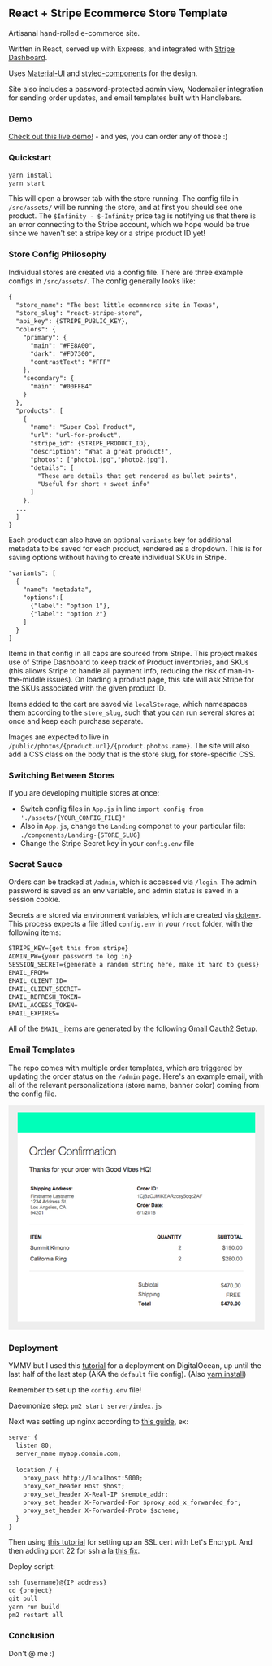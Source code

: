 ## React + Stripe Ecommerce Store Template

Artisanal hand-rolled e-commerce site.

Written in React, served up with Express, and integrated with [Stripe Dashboard](https://stripe.com/us/payments). 

Uses [Material-UI](http://material-ui.com/) and [styled-components](https://www.styled-components.com/) for the design. 

Site also includes a password-protected admin view, Nodemailer integration for sending order updates, and email templates built with Handlebars.

### Demo
[Check out this live demo!](https://shop.rachelbinx.com) - and yes, you can order any of those :)

### Quickstart
```
yarn install
yarn start
```
This will open a browser tab with the store running. The config file in `/src/assets/` will be running the store, and at first you should see one product. The `$Infinity - $-Infinity` price tag is notifying us that there is an error connecting to the Stripe account, which we hope would be true since we haven't set a stripe key or a stripe product ID yet!

### Store Config Philosophy

Individual stores are created via a config file. There are three example configs in `/src/assets/`. The config generally looks like:
```
{
  "store_name": "The best little ecommerce site in Texas",
  "store_slug": "react-stripe-store",
  "api_key": {STRIPE_PUBLIC_KEY},
  "colors": {
    "primary": {
      "main": "#FE8A00",
      "dark": "#FD7300",
      "contrastText": "#FFF"
    },
    "secondary": {
      "main": "#00FFB4"
    }
  },
  "products": [
    {
      "name": "Super Cool Product",
      "url": "url-for-product",
      "stripe_id": {STRIPE_PRODUCT_ID},
      "description": "What a great product!",
      "photos": ["photo1.jpg","photo2.jpg"],
      "details": [
        "These are details that get rendered as bullet points",
        "Useful for short + sweet info"
      ]
    },
  ...
  ]
}
```

Each product can also have an optional `variants` key for additional metadata to be saved for each product, rendered as a dropdown. This is for saving options without having to create individual SKUs in Stripe.
```
"variants": [
  {
    "name": "metadata",
    "options":[
      {"label": "option 1"},
      {"label": "option 2"}
    ]
  }
]
```

Items in that config in all caps are sourced from Stripe. This project makes use of Stripe Dashboard to keep track of Product inventories, and SKUs (this allows Stripe to handle all payment info, reducing the risk of man-in-the-middle issues). On loading a product page, this site will ask Stripe for the SKUs associated with the given product ID.

Items added to the cart are saved via `localStorage`, which namespaces them according to the `store_slug`, such that you can run several stores at once and keep each purchase separate.

Images are expected to live in `/public/photos/{product.url}/{product.photos.name}`. The site will also add a CSS class on the body that is the store slug, for store-specific CSS.

### Switching Between Stores
If you are developing multiple stores at once:
* Switch config files in `App.js` in line `import config from './assets/{YOUR_CONFIG_FILE}'`
* Also in `App.js`, change the `Landing` componet to your particular file: `./components/Landing-{STORE_SLUG}`
* Change the Stripe Secret key in your `config.env` file

### Secret Sauce

Orders can be tracked at `/admin`, which is accessed via `/login`. The admin password is saved as an env variable, and admin status is saved in a session cookie.

Secrets are stored via environment variables, which are created via [dotenv](https://www.npmjs.com/package/dotenv). This process expects a file titled `config.env` in your `/root` folder, with the following items:
```
STRIPE_KEY={get this from stripe}
ADMIN_PW={your password to log in}
SESSION_SECRET={generate a random string here, make it hard to guess}
EMAIL_FROM=
EMAIL_CLIENT_ID=
EMAIL_CLIENT_SECRET=
EMAIL_REFRESH_TOKEN=
EMAIL_ACCESS_TOKEN=
EMAIL_EXPIRES=
```

All of the `EMAIL_` items are generated by the following [Gmail Oauth2 Setup](https://stackoverflow.com/a/43202668).

### Email Templates

The repo comes with multiple order templates, which are triggered by updating the order status on the `/admin` page. Here's an example email, with all of the relevant personalizations (store name, banner color) coming from the config file.

!["Order Confirmation"](./email_example.png?raw=true "Order Confirmation")

### Deployment

YMMV but I used this [tutorial](https://hackernoon.com/start-to-finish-deploying-a-react-app-on-digitalocean-bcfae9e6d01b) for a deployment on DigitalOcean, up until the last half of the last step (AKA the `default` file config). (Also [yarn install](https://stackoverflow.com/questions/42606941/install-yarn-ubuntu-16-04-linux-mint-18-1))

Remember to set up the `config.env` file!

Daeomonize step: `pm2 start server/index.js`

Next was setting up nginx according to [this guide](https://www.digitalocean.com/community/questions/how-do-i-point-my-custom-domain-to-my-ip-port-41-111-20-36-8080), ex:
```
server {
  listen 80;
  server_name myapp.domain.com;

  location / {
    proxy_pass http://localhost:5000;
    proxy_set_header Host $host;
    proxy_set_header X-Real-IP $remote_addr;
    proxy_set_header X-Forwarded-For $proxy_add_x_forwarded_for;
    proxy_set_header X-Forwarded-Proto $scheme;
  }
}
```

Then using [this tutorial](https://www.digitalocean.com/community/tutorials/how-to-set-up-let-s-encrypt-with-nginx-server-blocks-on-ubuntu-16-04) for setting up an SSL cert with Let's Encrypt. And then adding port 22 for ssh a la [this fix](https://www.digitalocean.com/community/questions/i-tried-to-ssh-root-ipaddress-i-received-error-port-22-connection-refused).

Deploy script:
```
ssh {username}@{IP address}
cd {project}
git pull
yarn run build
pm2 restart all
```

### Conclusion

Don't @ me :)